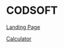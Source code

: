 # CODSOFT

[Landing Page]( https://keshavkumar9235.github.io/CODSOFT/)


[Calculator]( https://keshavkumar9235.github.io/Calculator/)
